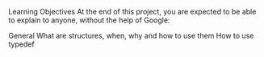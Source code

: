 Learning Objectives
At the end of this project, you are expected to be able to explain to anyone, without the help of Google:

General
What are structures, when, why and how to use them
How to use typedef